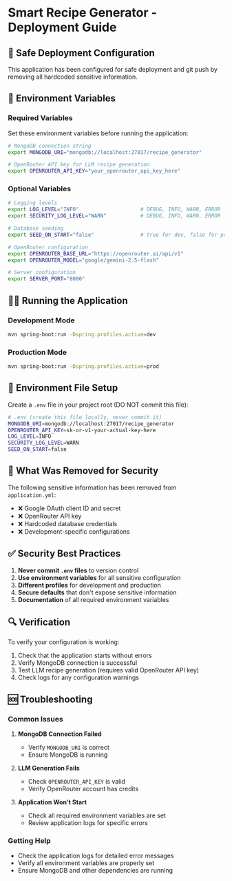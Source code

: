 # Smart Recipe Generator - Deployment Guide

## 🚀 Safe Deployment Configuration

This application has been configured for safe deployment and git push by removing all hardcoded sensitive information.

## 🔐 Environment Variables

### Required Variables

Set these environment variables before running the application:

```bash
# MongoDB connection string
export MONGODB_URI="mongodb://localhost:27017/recipe_generator"

# OpenRouter API key for LLM recipe generation
export OPENROUTER_API_KEY="your_openrouter_api_key_here"
```

### Optional Variables

```bash
# Logging levels
export LOG_LEVEL="INFO"                    # DEBUG, INFO, WARN, ERROR
export SECURITY_LOG_LEVEL="WARN"           # DEBUG, INFO, WARN, ERROR

# Database seeding
export SEED_ON_START="false"               # true for dev, false for production

# OpenRouter configuration
export OPENROUTER_BASE_URL="https://openrouter.ai/api/v1"
export OPENROUTER_MODEL="google/gemini-2.5-flash"

# Server configuration
export SERVER_PORT="8080"
```

## 🏃‍♂️ Running the Application

### Development Mode
```bash
mvn spring-boot:run -Dspring.profiles.active=dev
```

### Production Mode
```bash
mvn spring-boot:run -Dspring.profiles.active=prod
```

## 📁 Environment File Setup

Create a `.env` file in your project root (DO NOT commit this file):

```bash
# .env (create this file locally, never commit it)
MONGODB_URI=mongodb://localhost:27017/recipe_generator
OPENROUTER_API_KEY=sk-or-v1-your-actual-key-here
LOG_LEVEL=INFO
SECURITY_LOG_LEVEL=WARN
SEED_ON_START=false
```

## 🚫 What Was Removed for Security

The following sensitive information has been removed from `application.yml`:

- ❌ Google OAuth client ID and secret
- ❌ OpenRouter API key
- ❌ Hardcoded database credentials
- ❌ Development-specific configurations

## ✅ Security Best Practices

1. **Never commit `.env` files** to version control
2. **Use environment variables** for all sensitive configuration
3. **Different profiles** for development and production
4. **Secure defaults** that don't expose sensitive information
5. **Documentation** of all required environment variables

## 🔍 Verification

To verify your configuration is working:

1. Check that the application starts without errors
2. Verify MongoDB connection is successful
3. Test LLM recipe generation (requires valid OpenRouter API key)
4. Check logs for any configuration warnings

## 🆘 Troubleshooting

### Common Issues

1. **MongoDB Connection Failed**
   - Verify `MONGODB_URI` is correct
   - Ensure MongoDB is running

2. **LLM Generation Fails**
   - Check `OPENROUTER_API_KEY` is valid
   - Verify OpenRouter account has credits

3. **Application Won't Start**
   - Check all required environment variables are set
   - Review application logs for specific errors

### Getting Help

- Check the application logs for detailed error messages
- Verify all environment variables are properly set
- Ensure MongoDB and other dependencies are running



